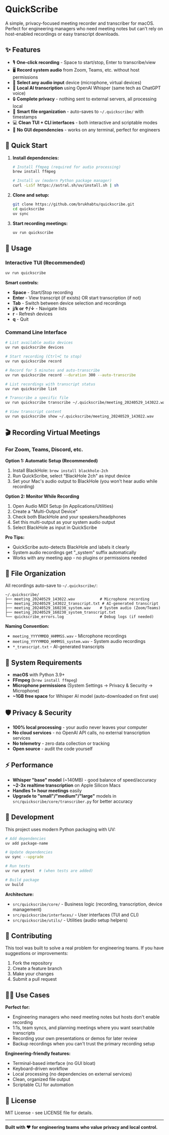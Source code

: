 # QuickScribe

A simple, privacy-focused meeting recorder and transcriber for macOS. Perfect for engineering managers who need meeting notes but can't rely on host-enabled recordings or easy transcript downloads.

## ✨ Features

- 🎙️ **One-click recording** - Space to start/stop, Enter to transcribe/view
- 🖥️ **Record system audio** from Zoom, Teams, etc. without host permissions
- 🎤 **Select any audio input** device (microphone, virtual devices)
- 🤖 **Local AI transcription** using OpenAI Whisper (same tech as ChatGPT voice)
- 🔒 **Complete privacy** - nothing sent to external servers, all processing local
- 📁 **Smart file organization** - auto-saves to `~/.quickscribe/` with timestamps
- 💻 **Clean TUI + CLI interfaces** - both interactive and scriptable modes
- 🚀 **No GUI dependencies** - works on any terminal, perfect for engineers

## 🚀 Quick Start

1. **Install dependencies:**
   ```bash
   # Install ffmpeg (required for audio processing)
   brew install ffmpeg
   
   # Install uv (modern Python package manager)
   curl -LsSf https://astral.sh/uv/install.sh | sh
   ```

2. **Clone and setup:**
   ```bash
   git clone https://github.com/brukhabtu/quickscribe.git
   cd quickscribe
   uv sync
   ```

3. **Start recording meetings:**
   ```bash
   uv run quickscribe
   ```

## 🎯 Usage

### Interactive TUI (Recommended)
```bash
uv run quickscribe
```

**Smart controls:**
- **Space** - Start/Stop recording
- **Enter** - View transcript (if exists) OR start transcription (if not)
- **Tab** - Switch between device selection and recordings
- **j/k or ↑/↓** - Navigate lists
- **r** - Refresh devices
- **q** - Quit

### Command Line Interface
```bash
# List available audio devices
uv run quickscribe devices

# Start recording (Ctrl+C to stop)
uv run quickscribe record

# Record for 5 minutes and auto-transcribe
uv run quickscribe record --duration 300 --auto-transcribe

# List recordings with transcript status
uv run quickscribe list

# Transcribe a specific file
uv run quickscribe transcribe ~/.quickscribe/meeting_20240529_143022.wav

# View transcript content
uv run quickscribe show ~/.quickscribe/meeting_20240529_143022.wav
```

## 🎬 Recording Virtual Meetings

### For Zoom, Teams, Discord, etc.

**Option 1: Automatic Setup (Recommended)**
1. Install BlackHole: `brew install blackhole-2ch`
2. Run QuickScribe, select "BlackHole 2ch" as input device
3. Set your Mac's audio output to BlackHole (you won't hear audio while recording)

**Option 2: Monitor While Recording**
1. Open Audio MIDI Setup (in Applications/Utilities)
2. Create a "Multi-Output Device" 
3. Check both BlackHole and your speakers/headphones
4. Set this multi-output as your system audio output
5. Select BlackHole as input in QuickScribe

**Pro Tips:**
- QuickScribe auto-detects BlackHole and labels it clearly
- System audio recordings get "_system" suffix automatically
- Works with any meeting app - no plugins or permissions needed

## 📁 File Organization

All recordings auto-save to `~/.quickscribe/`:

```
~/.quickscribe/
├── meeting_20240529_143022.wav           # Microphone recording
├── meeting_20240529_143022_transcript.txt # AI-generated transcript
├── meeting_20240529_160230_system.wav    # System audio (Zoom/Teams)
├── meeting_20240529_160230_system_transcript.txt
└── quickscribe_errors.log                # Debug logs (if needed)
```

**Naming Convention:**
- `meeting_YYYYMMDD_HHMMSS.wav` - Microphone recordings  
- `meeting_YYYYMMDD_HHMMSS_system.wav` - System audio recordings
- `*_transcript.txt` - AI-generated transcripts

## 🔧 System Requirements

- **macOS** with Python 3.9+
- **FFmpeg** (`brew install ffmpeg`)
- **Microphone permissions** (System Settings → Privacy & Security → Microphone)
- **~1GB free space** for Whisper AI model (auto-downloaded on first use)

## 🛡️ Privacy & Security

- **100% local processing** - your audio never leaves your computer
- **No cloud services** - no OpenAI API calls, no external transcription services
- **No telemetry** - zero data collection or tracking
- **Open source** - audit the code yourself

## ⚡ Performance

- **Whisper "base" model** (~140MB) - good balance of speed/accuracy
- **~2-3x realtime transcription** on Apple Silicon Macs
- **Handles 1+ hour meetings** easily
- **Upgrade to "small"/"medium"/"large"** models in `src/quickscribe/core/transcriber.py` for better accuracy

## 🔨 Development

This project uses modern Python packaging with UV:

```bash
# Add dependencies
uv add package-name

# Update dependencies  
uv sync --upgrade

# Run tests
uv run pytest  # (when tests are added)

# Build package
uv build
```

**Architecture:**
- `src/quickscribe/core/` - Business logic (recording, transcription, device management)
- `src/quickscribe/interfaces/` - User interfaces (TUI and CLI)
- `src/quickscribe/utils/` - Utilities (audio setup helpers)

## 🤝 Contributing

This tool was built to solve a real problem for engineering teams. If you have suggestions or improvements:

1. Fork the repository
2. Create a feature branch
3. Make your changes
4. Submit a pull request

## 🙋‍♂️ Use Cases

**Perfect for:**
- Engineering managers who need meeting notes but hosts don't enable recording
- 1:1s, team syncs, and planning meetings where you want searchable transcripts
- Recording your own presentations or demos for later review
- Backup recordings when you can't trust the primary recording setup

**Engineering-friendly features:**
- Terminal-based interface (no GUI bloat)
- Keyboard-driven workflow
- Local processing (no dependencies on external services)
- Clean, organized file output
- Scriptable CLI for automation

## 📜 License

MIT License - see LICENSE file for details.

---

**Built with ❤️ for engineering teams who value privacy and local control.**